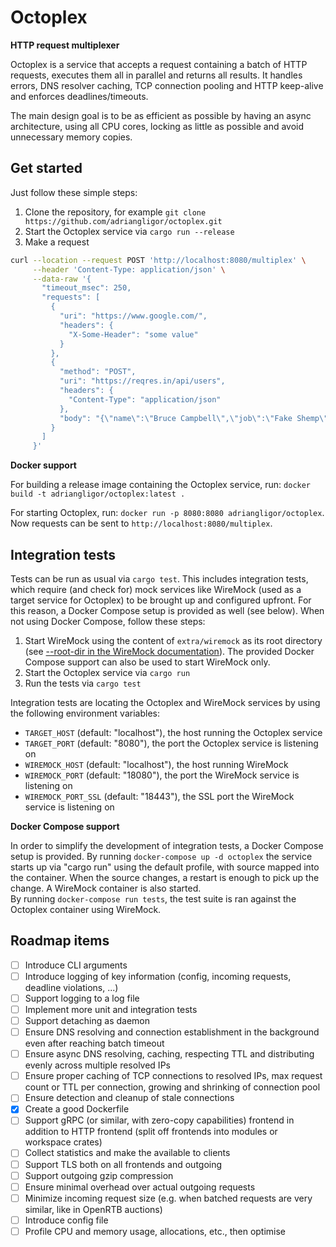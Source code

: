 # Octoplex

**HTTP request multiplexer**

Octoplex is a service that accepts a request containing a batch of HTTP requests, executes them all in parallel and returns all results. It handles errors, DNS resolver caching, TCP connection pooling and HTTP keep-alive and enforces deadlines/timeouts.

The main design goal is to be as efficient as possible by having an async architecture, using all CPU cores, locking as little as possible and avoid unnecessary memory copies.


## Get started

Just follow these simple steps:

1. Clone the repository, for example `git clone https://github.com/adriangligor/octoplex.git`
2. Start the Octoplex service via `cargo run --release`
3. Make a request  
```sh
curl --location --request POST 'http://localhost:8080/multiplex' \
     --header 'Content-Type: application/json' \
     --data-raw '{
       "timeout_msec": 250,
       "requests": [
         {
           "uri": "https://www.google.com/",
           "headers": {
             "X-Some-Header": "some value"
           }
         },
         {
           "method": "POST",
           "uri": "https://reqres.in/api/users",
           "headers": {
             "Content-Type": "application/json"
           },
           "body": "{\"name\":\"Bruce Campbell\",\"job\":\"Fake Shemp\"}"
         }
       ]
     }'
```

**Docker support**

For building a release image containing the Octoplex service, run:
`docker build -t adriangligor/octoplex:latest .`

For starting Octoplex, run:
`docker run -p 8080:8080 adriangligor/octoplex`. Now requests can be sent to `http://localhost:8080/multiplex`.


## Integration tests

Tests can be run as usual via `cargo test`. This includes integration tests, which require (and check for) mock services like WireMock (used as a target service for Octoplex) to be brought up and configured upfront. For this reason, a Docker Compose setup is provided as well (see below). When not using Docker Compose, follow these steps:

1. Start WireMock using the content of `extra/wiremock` as its root directory (see [--root-dir in the WireMock documentation](http://wiremock.org/docs/running-standalone/)). The provided Docker Compose support can also be used to start WireMock only.
2. Start the Octoplex service via `cargo run`
3. Run the tests via `cargo test`

Integration tests are locating the Octoplex and WireMock services by using the following environment variables:
- `TARGET_HOST` (default: "localhost"), the host running the Octoplex service
- `TARGET_PORT` (default: "8080"), the port the Octoplex service is listening on
- `WIREMOCK_HOST` (default: "localhost"), the host running WireMock
- `WIREMOCK_PORT` (default: "18080"), the port the WireMock service is listening on
- `WIREMOCK_PORT_SSL` (default: "18443"), the SSL port the WireMock service is listening on

**Docker Compose support**

In order to simplify the development of integration tests, a Docker Compose setup is provided. By running `docker-compose up -d octoplex` the service starts up via "cargo run" using the default profile, with source mapped into the container. When the source changes, a restart is enough to pick up the change. A WireMock container is also started.  
By running `docker-compose run tests`, the test suite is ran against the Octoplex container using WireMock.


## Roadmap items

- [ ] Introduce CLI arguments
- [ ] Introduce logging of key information (config, incoming requests, deadline violations, ...)
- [ ] Support logging to a log file
- [ ] Implement more unit and integration tests
- [ ] Support detaching as daemon
- [ ] Ensure DNS resolving and connection establishment in the background even after reaching batch timeout
- [ ] Ensure async DNS resolving, caching, respecting TTL and distributing evenly across multiple resolved IPs
- [ ] Ensure proper caching of TCP connections to resolved IPs, max request count or TTL per connection, growing and shrinking of connection pool
- [ ] Ensure detection and cleanup of stale connections
- [x] Create a good Dockerfile
- [ ] Support gRPC (or similar, with zero-copy capabilities) frontend in addition to HTTP frontend (split off frontends into modules or workspace crates)
- [ ] Collect statistics and make the available to clients
- [ ] Support TLS both on all frontends and outgoing
- [ ] Support outgoing gzip compression
- [ ] Ensure minimal overhead over actual outgoing requests
- [ ] Minimize incoming request size (e.g. when batched requests are very similar, like in OpenRTB auctions)
- [ ] Introduce config file
- [ ] Profile CPU and memory usage, allocations, etc., then optimise

